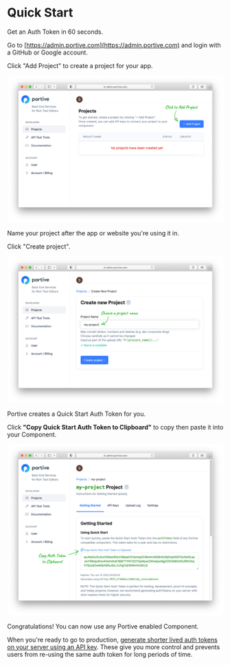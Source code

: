 # Quick Start

Get an Auth Token in 60 seconds.

Go to [https://admin.portive.com](https://admin.portive.com) and login with a GitHub or Google account.

Click "Add Project" to create a project for your app.

![Click to Add Project](../images/1-add-project.png)

Name your project after the app or website you're using it in.

Click "Create project".

![Choose a project name](../images/2-name-project.png)

Portive creates a Quick Start Auth Token for you.

Click **"Copy Quick Start Auth Token to Clipboard"** to copy then paste it into your Component.

![Copy Auth Token to Clipboard](../images/3-auth-token.png)

Congratulations! You can now use any Portive enabled Component.

When you're ready to go to production, [generate shorter lived auth tokens on your server using an API key](./javascript.md). These give you more control and prevents users from re-using the same auth token for long periods of time.
